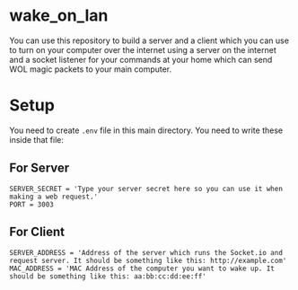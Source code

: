 # wake_on_lan
You can use this repository to build a server and a client which you can use to turn on your computer over the internet using a server on the internet and a socket listener for your commands at your home which can send WOL magic packets to your main computer.

# Setup
You need to create `.env` file in this main directory. You need to write these inside that file:

## For Server
```
SERVER_SECRET = 'Type your server secret here so you can use it when making a web request.'
PORT = 3003
```

## For Client
```
SERVER_ADDRESS = 'Address of the server which runs the Socket.io and request server. It should be something like this: http://example.com'
MAC_ADDRESS = 'MAC Address of the computer you want to wake up. It should be something like this: aa:bb:cc:dd:ee:ff'
```
